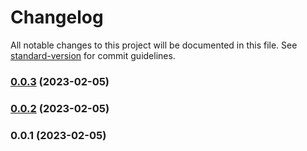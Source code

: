 # Changelog

All notable changes to this project will be documented in this file. See [standard-version](https://github.com/conventional-changelog/standard-version) for commit guidelines.

### [0.0.3](https://github.com/nst-t/webrtc/compare/v0.0.2...v0.0.3) (2023-02-05)

### [0.0.2](https://github.com/nst-t/webrtc/compare/v0.0.1...v0.0.2) (2023-02-05)

### 0.0.1 (2023-02-05)
